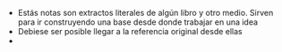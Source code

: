 - Estás notas son extractos literales de algún libro y otro medio. Sirven para ir construyendo una base desde donde trabajar en una idea
- Debiese ser posible llegar a la referencia original desde ellas
-